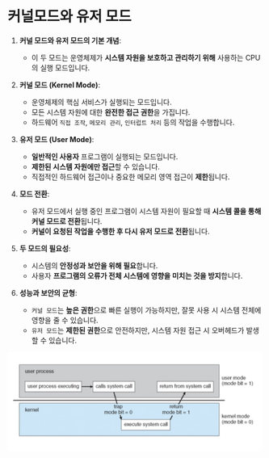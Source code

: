 # 커널모드와 유저 모드

1. **커널 모드와 유저 모드의 기본 개념**:
    - 이 두 모드는 운영체제가 **시스템 자원을 보호하고 관리하기 위해** 사용하는 CPU의 실행 모드입니다.


2. **커널 모드 (Kernel Mode)**:
    - 운영체제의 핵심 서비스가 실행되는 모드입니다.
    - 모든 시스템 자원에 대한 **완전한 접근 권한**을 가집니다.
    - 하드웨어 `직접 조작`, `메모리 관리`, `인터럽트 처리` 등의 작업을 수행합니다.


3. **유저 모드 (User Mode)**:
    - **일반적인 사용자** 프로그램이 실행되는 모드입니다.
    - **제한된 시스템 자원에만 접근**할 수 있습니다.
    - 직접적인 하드웨어 접근이나 중요한 메모리 영역 접근이 **제한**됩니다.


4. **모드 전환**:
    - 유저 모드에서 실행 중인 프로그램이 시스템 자원이 필요할 때 **시스템 콜을 통해 커널 모드로 전환**됩니다.
    - **커널이 요청된 작업을 수행한 후 다시 유저 모드로 전환**됩니다.


5. **두 모드의 필요성**:
    - 시스템의 **안정성과 보안을 위해 필요**합니다.
    - 사용자 **프로그램의 오류가 전체 시스템에 영향을 미치는 것을 방지**합니다.


6. **성능과 보안의 균형**:
    - `커널 모드`는 **높은 권한**으로 빠른 실행이 가능하지만, 잘못 사용 시 시스템 전체에 영향을 줄 수 있습니다.
    - `유저 모드`는 **제한된 권한**으로 안전하지만, 시스템 자원 접근 시 오버헤드가 발생할 수 있습니다.


![img.png](유저모드_커널모드_전환.png)
